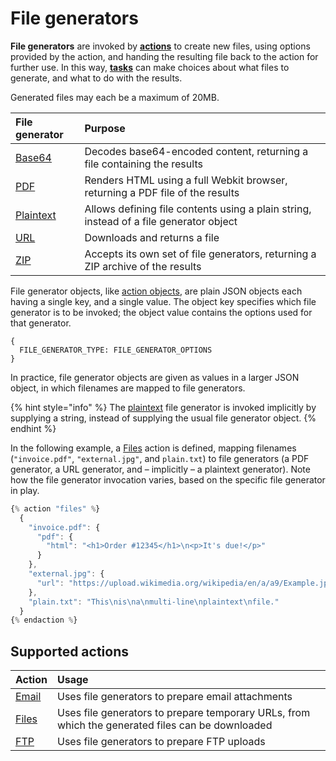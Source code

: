 # File generators

**File generators** are invoked by [**actions**](../) to create new files, using options provided by the action, and handing the resulting file back to the action for further use. In this way, [**tasks**](../../tasks/) can make choices about what files to generate, and what to do with the results.

Generated files may each be a maximum of 20MB.

| File generator | Purpose |
| :--- | :--- |
| [Base64](base64.md) | Decodes base64-encoded content, returning a file containing the results |
| [PDF](pdf.md) | Renders HTML using a full Webkit browser, returning a PDF file of the results |
| [Plaintext](plaintext.md) | Allows defining file contents using a plain string, instead of a file generator object |
| [URL](url.md) | Downloads and returns a file |
| [ZIP](zip.md) | Accepts its own set of file generators, returning a ZIP archive of the results |

File generator objects, like [action objects](../../tasks/code/action-objects.md), are plain JSON objects each having a single key, and a single value. The object key specifies which file generator is to be invoked; the object value contains the options used for that generator.

```text
{
  FILE_GENERATOR_TYPE: FILE_GENERATOR_OPTIONS
}
```

In practice, file generator objects are given as values in a larger JSON object, in which filenames are mapped to file generators.

{% hint style="info" %}
The [plaintext](plaintext.md) file generator is invoked implicitly by supplying a string, instead of supplying the usual file generator object.
{% endhint %}

In the following example, a [Files](../action-types/files.md) action is defined, mapping filenames \(`"invoice.pdf"`, `"external.jpg"`, and `plain.txt`\) to file generators \(a PDF generator, a URL generator, and – implicitly – a plaintext generator\). Note how the file generator invocation varies, based on the specific file generator in play.

```javascript
{% action "files" %}
  {
    "invoice.pdf": {
      "pdf": {
        "html": "<h1>Order #12345</h1>\n<p>It's due!</p>"
      }
    },
    "external.jpg": {
      "url": "https://upload.wikimedia.org/wikipedia/en/a/a9/Example.jpg"
    },
    "plain.txt": "This\nis\na\nmulti-line\nplaintext\nfile."
  }
{% endaction %}
```

## Supported actions

| Action | Usage |
| :--- | :--- |
| [Email](../action-types/email.md) | Uses file generators to prepare email attachments |
| [Files](../action-types/files.md) | Uses file generators to prepare temporary URLs, from which the generated files can be downloaded |
| [FTP](../action-types/ftp.md) | Uses file generators to prepare FTP uploads |

